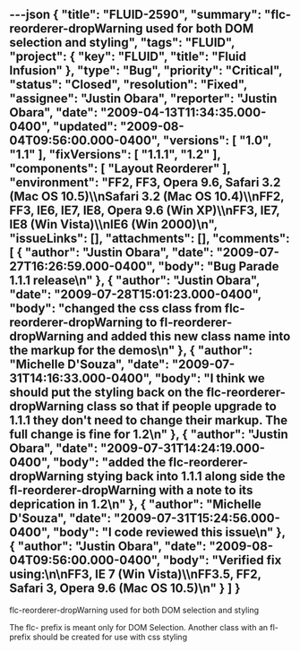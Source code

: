 ---json
{
  "title": "FLUID-2590",
  "summary": "flc-reorderer-dropWarning used for both DOM selection and styling",
  "tags": "FLUID",
  "project": {
    "key": "FLUID",
    "title": "Fluid Infusion"
  },
  "type": "Bug",
  "priority": "Critical",
  "status": "Closed",
  "resolution": "Fixed",
  "assignee": "Justin Obara",
  "reporter": "Justin Obara",
  "date": "2009-04-13T11:34:35.000-0400",
  "updated": "2009-08-04T09:56:00.000-0400",
  "versions": [
    "1.0",
    "1.1"
  ],
  "fixVersions": [
    "1.1.1",
    "1.2"
  ],
  "components": [
    "Layout Reorderer"
  ],
  "environment": "FF2, FF3, Opera 9.6, Safari 3.2 (Mac OS 10.5)\\\nSafari 3.2 (Mac OS 10.4)\\\nFF2, FF3, IE6, IE7, IE8, Opera 9.6 (Win XP)\\\nFF3, IE7, IE8 (Win Vista)\\\nIE6 (Win 2000)\n",
  "issueLinks": [],
  "attachments": [],
  "comments": [
    {
      "author": "Justin Obara",
      "date": "2009-07-27T16:26:59.000-0400",
      "body": "Bug Parade 1.1.1 release\n"
    },
    {
      "author": "Justin Obara",
      "date": "2009-07-28T15:01:23.000-0400",
      "body": "changed the css class from flc-reorderer-dropWarning to fl-reorderer-dropWarning and added this new class name into the markup for the demos\n"
    },
    {
      "author": "Michelle D'Souza",
      "date": "2009-07-31T14:16:33.000-0400",
      "body": "I think we should put the styling back on the flc-reorderer-dropWarning class so that if people upgrade to 1.1.1 they don't need to change their markup. The full change is fine for 1.2\n"
    },
    {
      "author": "Justin Obara",
      "date": "2009-07-31T14:24:19.000-0400",
      "body": "added the flc-reorderer-dropWarning stying back into 1.1.1 along side the fl-reorderer-dropWarning with a note to its deprication in 1.2\n"
    },
    {
      "author": "Michelle D'Souza",
      "date": "2009-07-31T15:24:56.000-0400",
      "body": "I code reviewed this issue\n"
    },
    {
      "author": "Justin Obara",
      "date": "2009-08-04T09:56:00.000-0400",
      "body": "Verified fix using:\n\nFF3, IE 7 (Win Vista)\\\nFF3.5, FF2, Safari 3, Opera 9.6 (Mac OS 10.5)\n"
    }
  ]
}
---
flc-reorderer-dropWarning used for both DOM selection and styling

The flc- prefix is meant only for DOM Selection. Another class with an fl- prefix should be created for use with css styling

        